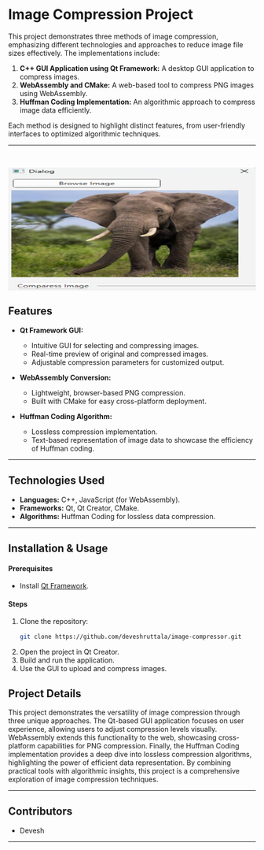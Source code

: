 
# Image Compression Project

This project demonstrates three methods of image compression, emphasizing different technologies and approaches to reduce image file sizes effectively. The implementations include:

1. **C++ GUI Application using Qt Framework:** A desktop GUI application to compress images.
2. **WebAssembly and CMake:** A web-based tool to compress PNG images using WebAssembly.
3. **Huffman Coding Implementation:** An algorithmic approach to compress image data efficiently.

Each method is designed to highlight distinct features, from user-friendly interfaces to optimized algorithmic techniques.

---

<br> <p  align = "center" >  <img src="C++ GUI Project on Image Compression.png" width="600" height = "250" align = "center" /> </p>


## Features

- **Qt Framework GUI:** 
  - Intuitive GUI for selecting and compressing images.
  - Real-time preview of original and compressed images.
  - Adjustable compression parameters for customized output.

- **WebAssembly Conversion:** 
  - Lightweight, browser-based PNG compression.
  - Built with CMake for easy cross-platform deployment.

- **Huffman Coding Algorithm:** 
  - Lossless compression implementation.
  - Text-based representation of image data to showcase the efficiency of Huffman coding.

---

## Technologies Used

- **Languages:** C++, JavaScript (for WebAssembly).
- **Frameworks:** Qt, Qt Creator, CMake.
- **Algorithms:** Huffman Coding for lossless data compression.

---

## Installation & Usage


#### Prerequisites
- Install [Qt Framework](https://www.qt.io/download).

#### Steps
1. Clone the repository:
   ```bash
   git clone https://github.com/deveshruttala/image-compressor.git
   ```
2. Open the project in Qt Creator.
3. Build and run the application.
4. Use the GUI to upload and compress images.



## Project Details

This project demonstrates the versatility of image compression through three unique approaches. The Qt-based GUI application focuses on user experience, allowing users to adjust compression levels visually. WebAssembly extends this functionality to the web, showcasing cross-platform capabilities for PNG compression. Finally, the Huffman Coding implementation provides a deep dive into lossless compression algorithms, highlighting the power of efficient data representation. By combining practical tools with algorithmic insights, this project is a comprehensive exploration of image compression techniques.

---

## Contributors
- Devesh

---


